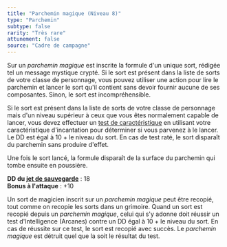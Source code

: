 ```yaml
---
title: "Parchemin magique (Niveau 8)"
type: "Parchemin"
subtype: false
rarity: "Très rare"
attunement: false
source: "Cadre de campagne"
---
```

Sur un _parchemin magique_ est inscrite la formule d'un unique sort, rédigée tel un message mystique crypté. Si le sort est présent dans la liste de sorts de votre classe de personnage, vous pouvez utiliser une action pour lire le parchemin et lancer le sort qu'il contient sans devoir fournir aucune de ses composantes. Sinon, le sort est incompréhensible.

Si le sort est présent dans la liste de sorts de votre classe de personnage mais d'un niveau supérieur à ceux que vous êtes normalement capable de lancer, vous devez effectuer un [test de caractéristique](/utiliser-les-caracteristiques/#tests-de-caracteristique) en utilisant votre caractéristique d'incantation pour déterminer si vous parvenez à le lancer. Le DD est égal à 10 + le niveau du sort. En cas de test raté, le sort disparaît du parchemin sans produire d'effet.

Une fois le sort lancé, la formule disparaît de la surface du parchemin qui tombe ensuite en poussière.

**DD du [jet de sauvegarde](/utiliser-les-caracteristiques/#jets-de-sauvegarde)** : 18  
**Bonus à l'attaque** : +10

Un sort de magicien inscrit sur un _parchemin magique_ peut être recopié, tout comme on recopie les sorts dans un grimoire. Quand un sort est recopié depuis un _parchemin magique_, celui qui s'y adonne doit réussir un test d'Intelligence (Arcanes) contre un DD égal à 10 + le niveau du sort. En cas de réussite sur ce test, le sort est recopié avec succès. Le _parchemin magique_ est détruit quel que la soit le résultat du test.
